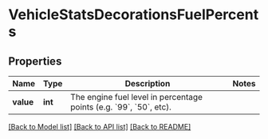 # VehicleStatsDecorationsFuelPercents

## Properties
Name | Type | Description | Notes
------------ | ------------- | ------------- | -------------
**value** | **int** | The engine fuel level in percentage points (e.g. &#x60;99&#x60;, &#x60;50&#x60;, etc). | 

[[Back to Model list]](../README.md#documentation-for-models) [[Back to API list]](../README.md#documentation-for-api-endpoints) [[Back to README]](../README.md)



